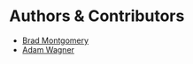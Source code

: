 # Authors & Contributors

- [Brad Montgomery](mailto:brad@bradmontgomery.net)
- [Adam Wagner](https://github.com/AdamWagner)
